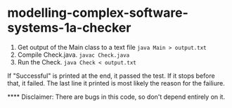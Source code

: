 # modelling-complex-software-systems-1a-checker


1. Get output of the Main class to a text file `java Main > output.txt`
2. Compile Check.java. `javac Check.java`
3. Run the Check. `java Check < output.txt`

If "Successful" is printed at the end, it passed the test. If it stops before that, it failed. The last line it printed is most likely the reason for the failiure. 


**** Disclaimer: There are bugs in this code, so don't depend entirely on it.

